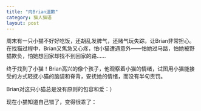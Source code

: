 ```yaml
---
title: "向Brian道歉"
category: 猫人猫语
layout: post
---
```

周末有一只小猫不好好吃饭，还胡乱发脾气，还赌气玩失踪，让Brian非常担心。在找猫过程中，Brian又焦急又心疼，怕小猫遭遇意外——怕她过马路，怕她被野猫欺负，怕她想回家却找不到回家的路……

终于找到了小猫！Brian高兴的像个孩子，他观察着小猫的情绪，试图用小猫能接受的方式轻抚小猫的脑袋和脊背，安抚她的情绪，而没有半句责罚。

Brian对这只小猫总是没有原则的包容和爱：）

现在小猫知道自己错了，变得很乖了：





